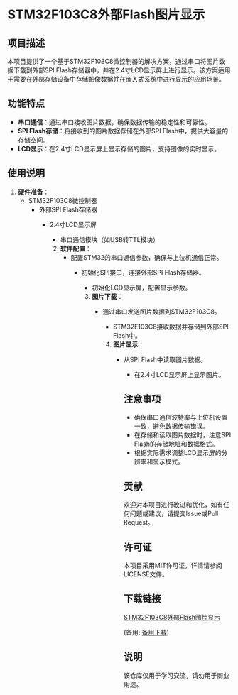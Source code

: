 # STM32F103C8外部Flash图片显示

## 项目描述

本项目提供了一个基于STM32F103C8微控制器的解决方案，通过串口将图片数据下载到外部SPI Flash存储器中，并在2.4寸LCD显示屏上进行显示。该方案适用于需要在外部存储设备中存储图像数据并在嵌入式系统中进行显示的应用场景。

## 功能特点

- **串口通信**：通过串口接收图片数据，确保数据传输的稳定性和可靠性。
- **SPI Flash存储**：将接收到的图片数据存储在外部SPI Flash中，提供大容量的存储空间。
- **LCD显示**：在2.4寸LCD显示屏上显示存储的图片，支持图像的实时显示。

## 使用说明

1. **硬件准备**：
   - STM32F103C8微控制器
      - 外部SPI Flash存储器
         - 2.4寸LCD显示屏
            - 串口通信模块（如USB转TTL模块）

            2. **软件配置**：
               - 配置STM32的串口通信参数，确保与上位机通信正常。
                  - 初始化SPI接口，连接外部SPI Flash存储器。
                     - 初始化LCD显示屏，配置显示参数。

                     3. **图片下载**：
                        - 通过串口发送图片数据到STM32F103C8。
                           - STM32F103C8接收数据并存储到外部SPI Flash中。

                           4. **图片显示**：
                              - 从SPI Flash中读取图片数据。
                                 - 在2.4寸LCD显示屏上显示图片。

                                 ## 注意事项

                                 - 确保串口通信波特率与上位机设置一致，避免数据传输错误。
                                 - 在存储和读取图片数据时，注意SPI Flash的存储地址和数据格式。
                                 - 根据实际需求调整LCD显示屏的分辨率和显示模式。

                                 ## 贡献

                                 欢迎对本项目进行改进和优化，如有任何问题或建议，请提交Issue或Pull Request。

                                 ## 许可证

                                 本项目采用MIT许可证，详情请参阅LICENSE文件。

                                 ## 下载链接
                                 [STM32F103C8外部Flash图片显示](https://pan.quark.cn/s/f276a90b4c35) 

                                 (备用: [备用下载](https://pan.baidu.com/s/1rS6qD-CDNSwL2rHx9_EWMQ?pwd=1234))

                                 ## 说明

                                 该仓库仅用于学习交流，请勿用于商业用途。
